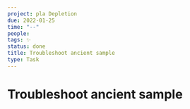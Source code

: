 ```yaml
---
project: pla Depletion
due: 2022-01-25
time: "--"
people:
tags: ✨ 
status: done
title: Troubleshoot ancient sample
type: Task
---
```


# Troubleshoot ancient sample